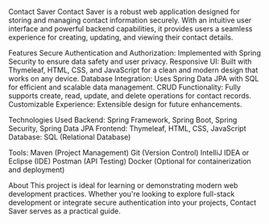 
Contact Saver
Contact Saver is a robust web application designed for storing and managing contact information securely. With an intuitive user interface and powerful backend capabilities, it provides users a seamless experience for creating, updating, and viewing their contact details.

Features
Secure Authentication and Authorization: Implemented with Spring Security to ensure data safety and user privacy.
Responsive UI: Built with Thymeleaf, HTML, CSS, and JavaScript for a clean and modern design that works on any device.
Database Integration: Uses Spring Data JPA with SQL for efficient and scalable data management.
CRUD Functionality: Fully supports create, read, update, and delete operations for contact records.
Customizable Experience: Extensible design for future enhancements.

Technologies Used
Backend: Spring Framework, Spring Boot, Spring Security, Spring Data JPA
Frontend: Thymeleaf, HTML, CSS, JavaScript
Database: SQL (Relational Database)

Tools:
Maven (Project Management)
Git (Version Control)
IntelliJ IDEA or Eclipse (IDE)
Postman (API Testing)
Docker (Optional for containerization and deployment)

About
This project is ideal for learning or demonstrating modern web development practices. Whether you're looking to explore full-stack development or integrate secure authentication into your projects, Contact Saver serves as a practical guide.


